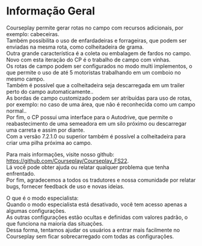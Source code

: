 # Informação Geral

  
Courseplay permite gerar rotas no campo com recursos adicionais, por exemplo: cabeceiras.  
Também possibilita o uso de enfardadeiras e forrageiras, que podem ser enviadas na mesma rota, como colheitadeira de grama.  
Outra grande característica é a coleta ou embalagem de fardos no campo.  
Novo com esta iteração do CP é o trabalho de campo com vinhas.  
Os rotas de campo podem ser configurados no modo multi implementos, o que permite o uso de até 5 motoristas trabalhando em um comboio no mesmo campo.  
Também é possível que a colheitadeira seja descarregada em um trailer perto do campo automaticamente..  
As bordas de campo customizado podem ser atribuídas para uso de rotas, por exemplo: no caso de uma área, que não é reconhecida como um campo normal..  
Por fim, o CP possui uma interface para o Autodrive, que permite o reabastecimento de uma semeadora em um silo próximo ou descarregar uma carreta e assim por diante.  
Com a versão 7.2.1.0 ou superior também é possível a colheitadeira para criar uma pilha próxima ao campo.  
  
Para mais informações, visite nosso github: https://github.com/Courseplay/Courseplay_FS22.  
Lá você pode obter ajuda ou relatar qualquer problema que tenha enfrentado.  
Por fim, agradecemos a todos os tradutores e nossa comunidade por relatar bugs, fornecer feedback de uso e novas ideias.  
  
O que é o modo especialista:  
Quando o modo especialista está desativado, você tem acesso apenas a algumas configurações.  
As outras configurações estão ocultas e definidas com valores padrão, o que funciona na maioria das situações.  
Dessa forma, tentamos ajudar os usuários a entrar mais facilmente no Courseplay sem ficar sobrecarregado com todas as configurações.  


